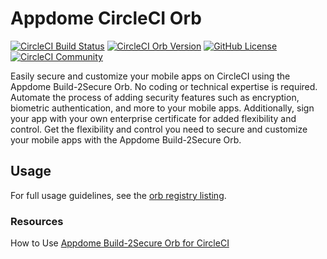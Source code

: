 # Appdome CircleCI Orb


[![CircleCI Build Status](https://circleci.com/gh/appdome/build-2secure.svg?style=shield "CircleCI Build Status")](https://circleci.com/gh/appdome/build-2secure) [![CircleCI Orb Version](https://badges.circleci.com/orbs/appdome/build-2secure.svg)](https://circleci.com/orbs/registry/orb/appdome/build-2secure) [![GitHub License](https://img.shields.io/badge/license-MIT-lightgrey.svg)](https://raw.githubusercontent.com/appdome/build-2secure/master/LICENSE) [![CircleCI Community](https://img.shields.io/badge/community-CircleCI%20Discuss-343434.svg)](https://discuss.circleci.com/c/ecosystem/orbs)



Easily secure and customize your mobile apps on CircleCI using the Appdome Build-2Secure Orb. No coding or technical expertise is required. Automate the process of adding security features such as encryption, biometric authentication, and more to your mobile apps. Additionally, sign your app with your own enterprise certificate for added flexibility and control. Get the flexibility and control you need to secure and customize your mobile apps with the Appdome Build-2Secure Orb.

## Usage

For full usage guidelines, see the [orb registry listing](https://circleci.com/developer/orbs/orb/appdome/build-2secure).


### Resources

How to Use [Appdome Build-2Secure Orb for CircleCI](https://bit.ly/3wM5wMv)
